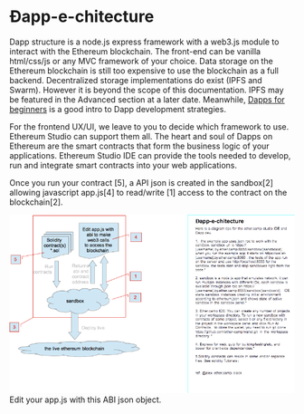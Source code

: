 # Đapp-e-chitecture


Dapp structure is a node.js express framework with a web3.js module to interact with the Ethereum blockchain. The front-end can be vanilla html/css/js or any MVC framework of your choice. Data storage on the Ethereum blockchain is still too expensive to use the blockchain as a full backend. Decentralized storage implementations do exist (IPFS and Swarm). However it is beyond the scope of this documentation. IPFS may be featured in the Advanced section at a later date. Meanwhile, [Dapps for beginners](https://dappsforbeginners.wordpress.com/tutorials/your-first-dapp/) is a good intro to Dapp development strategies. 

For the frontend UX/UI, we leave to you to decide which framework to use. Ethereum Studio can support them all. The heart and soul of Dapps on Ethereum are the smart contracts that form the business logic of your applications. Ethereum Studio IDE can provide the tools needed to develop, run and integrate smart contracts into your web applications. 

Once you run your contract [5], a API json is created in the sandbox[2] allowing javascript app.js[4] to read/write [1] access to the contract on the blockchain[2].


![](Ether-Camp.png)
Edit your app.js with this ABI json object.

